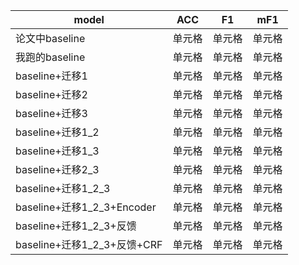 |model|ACC|F1|mF1|
|----|----|----|----|
|论文中baseline|单元格|单元格|单元格|
|我跑的baseline|单元格|单元格|单元格|
|baseline+迁移1|单元格|单元格|单元格|
|baseline+迁移2|单元格|单元格|单元格|
|baseline+迁移3|单元格|单元格|单元格|
|baseline+迁移1_2|单元格|单元格|单元格|
|baseline+迁移1_3|单元格|单元格|单元格|
|baseline+迁移2_3|单元格|单元格|单元格|
|baseline+迁移1_2_3|单元格|单元格|单元格|
|baseline+迁移1_2_3+Encoder|单元格|单元格|单元格|
|baseline+迁移1_2_3+反馈|单元格|单元格|单元格|
|baseline+迁移1_2_3+反馈+CRF|单元格|单元格|单元格|
